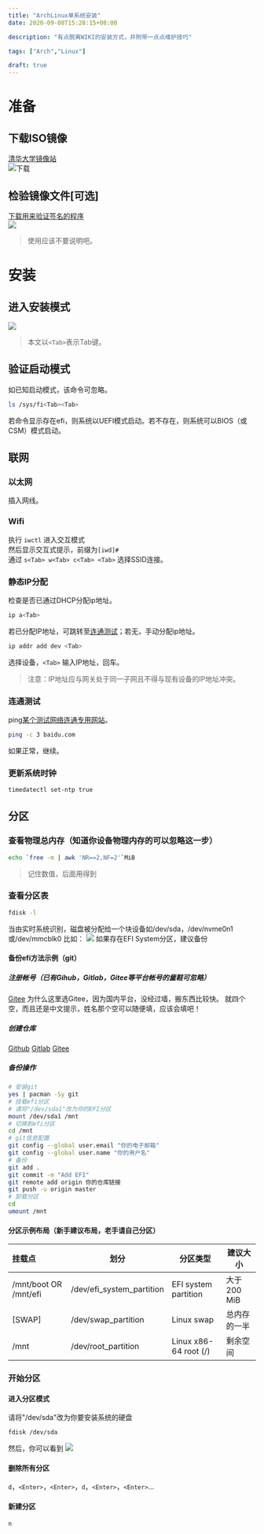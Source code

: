 ```yaml
---
title: "ArchLinux单系统安装"
date: 2020-09-08T15:28:15+08:00

description: "有点脱离WIKI的安装方式，并附带一点点维护技巧"

tags: ["Arch","Linux"]

draft: true
---
```


# 准备  

## 下载ISO镜像

[清华大学镜像站](https://mirrors.tuna.tsinghua.edu.cn/archlinux/iso)  
![下载](https://cdn.jsdelivr.net/gh/LiHua-Official/pic/2020-09-08_18-44.png)

## 检验镜像文件[可选]  

[下载用来验证签名的程序](https://www.gnupg.org/download/index.html#sec-1-2)  
![](https://cdn.jsdelivr.net/gh/LiHua-Official/pic/2020-09-08_18-55.png)
> 使用应该不要说明吧。

# 安装

## 进入安装模式

![](https://cdn.jsdelivr.net/gh/LiHua-Official/pic/Arch%20Linux-2020-09-09-07-36-12.png)
> 本文以`<Tab>`表示Tab键。

## 验证启动模式

如已知启动模式，该命令可忽略。

```bash
ls /sys/fi<Tab><Tab>
```

若命令显示存在efi，则系统以UEFI模式启动。若不存在，则系统可以BIOS（或CSM）模式启动。

## 联网

### 以太网

插入网线。

### Wifi

执行 `iwctl` 进入交互模式  
然后显示交互式提示，前缀为`[iwd]#`  
通过 `s<Tab> w<Tab> c<Tab> <Tab>` 选择SSID连接。

### 静态IP分配  

检查是否已通过DHCP分配ip地址。

```bash
ip a<Tab>
```

若已分配IP地址，可跳转至[连通测试](#连通测试)；若无，手动分配ip地址。  

```bash
ip addr add dev <Tab>
```

选择设备，`<Tab>` 输入IP地址，回车。  
> 注意：IP地址应与网关处于同一子网且不得与现有设备的IP地址冲突。

### 连通测试

ping[某个测试网络连通专用网站](https://baidu.com)。

```bash
ping -c 3 baidu.com
```

如果正常，继续。  

### 更新系统时钟

```bash
timedatectl set-ntp true
```

## 分区  

### 查看物理总内存（知道你设备物理内存的可以忽略这一步）

```bash
echo `free -m | awk 'NR==2,NF=2'`MiB
```

> 记住数值，后面用得到  

### 查看分区表

```bash
fdisk -l
```

当由实时系统识别，磁盘被分配给一个块设备如/dev/sda，/dev/nvme0n1或/dev/mmcblk0
比如：
![](https://cdn.jsdelivr.net/gh/LiHua-Official/pic/Arch%20Linux-2020-09-09-09-46-40.jpg)
如果存在EFI System分区，建议备份

#### 备份efi方法示例（git）

##### 注册帐号（已有Gihub，Gitlab，Gitee等平台帐号的童鞋可忽略）

[Gitee](https://gitee.com/signup)
为什么这里选Gitee，因为国内平台，没经过墙，搬东西比较快。
就四个空，而且还是中文提示，姓名那个空可以随便填，应该会填吧！

##### 创建仓库

[Github](https://github.com/new)
[Gitlab](https://gitlab.com/projects/new)
[Gitee](https://gitee.com/projects/new)

##### 备份操作

```bash
# 安装git
yes | pacman -Sy git
# 挂载efi分区
# 请将"/dev/sda1"改为你的EFI分区
mount /dev/sda1 /mnt
# 切换到efi分区
cd /mnt
# git信息配置
git config --global user.email "你的电子邮箱"
git config --global user.name "你的用户名"
# 备份
git add .
git commit -m "Add EFI"
git remote add origin 你的仓库链接
git push -u origin master
# 卸载分区
cd
umount /mnt
```

#### 分区示例布局（新手建议布局，老手请自己分区）

| 挂载点                | 划分                      | 分区类型              | 建议大小     |
| :-------------------- | ------------------------- | --------------------- | ------------ |
| /mnt/boot OR /mnt/efi | /dev/efi_system_partition | EFI system partition  | 大于200 MiB  |
| [SWAP]                | /dev/swap_partition       | Linux swap            | 总内存的一半 |
| /mnt                  | /dev/root_partition       | Linux x86-64 root (/) | 剩余空间     |

### 开始分区
#### 进入分区模式
请将"/dev/sda"改为你要安装系统的硬盘
```bash
fdisk /dev/sda
```
然后，你可以看到
![](https://cdn.jsdelivr.net/gh/LiHua-Official/pic/Arch%20Linux-2020-09-10-20-06-29.png)
#### 删除所有分区
`d`，`<Enter>`，`<Enter>`，`d`，`<Enter>`，`<Enter>`...
#### 新建分区
`n`